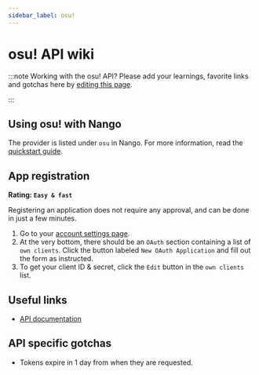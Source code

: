 ```yaml
---
sidebar_label: osu!
---
```


# osu! API wiki

:::note Working with the osu! API?
Please add your learnings, favorite links and gotchas here by [editing this page](https://github.com/nangohq/nango/tree/master/docs/docs/providers/osu.md).

:::

## Using osu! with Nango

The provider is listed under `osu` in Nango. For more information, read the [quickstart guide](../quickstart.md).

## App registration

**Rating: `Easy & fast`**

Registering an application does not require any approval, and can be done in just a few minutes.

1. Go to your [account settings page](https://osu.ppy.sh/home/account/edit).
2. At the very bottom, there should be an `OAuth` section containing a list of `own clients`. Click the button labeled `New OAuth Application` and fill out the form as instructed.
3. To get your client ID & secret, click the `Edit` button in the `own clients` list.

## Useful links

-   [API documentation](https://docs.ppy.sh)

## API specific gotchas

-   Tokens expire in 1 day from when they are requested.
